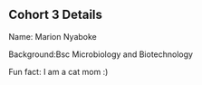 ## Cohort 3 Details


Name: Marion Nyaboke

Background:Bsc Microbiology and Biotechnology

Fun fact: I am a cat mom :)
